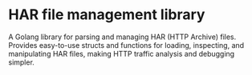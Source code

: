 # HAR file management library

A Golang library for parsing and managing HAR (HTTP Archive) files. Provides easy-to-use structs and functions for loading, inspecting, and manipulating HAR files, making HTTP traffic analysis and debugging simpler.
